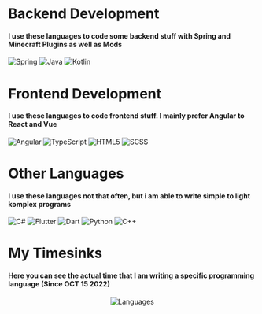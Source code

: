 # Backend Development
#### I use these languages to code some backend stuff with Spring and Minecraft Plugins as well as Mods
<img src="https://img.shields.io/badge/Spring-6DB33F?style=for-the-badge&logo=spring&logoColor=white" alt="Spring">
<img src="https://img.shields.io/badge/Java-ED8B00?style=for-the-badge&logo=java&logoColor=white" alt="Java">
<img src="https://img.shields.io/badge/Kotlin-0095D5?&style=for-the-badge&logo=kotlin&logoColor=white" alt="Kotlin">

# Frontend Development
#### I use these languages to code frontend stuff. I mainly prefer Angular to React and Vue
<img src="https://img.shields.io/badge/Angular-DD0031?style=for-the-badge&logo=angular&logoColor=white" alt="Angular">
<img src="https://img.shields.io/badge/TypeScript-007ACC?style=for-the-badge&logo=typescript&logoColor=white" alt="TypeScript">
<img src="https://img.shields.io/badge/HTML5-E34F26?style=for-the-badge&logo=html5&logoColor=white" alt="HTML5">
<img src="https://img.shields.io/badge/Scss-CC6699?style=for-the-badge&logo=sass&logoColor=white" alt="SCSS">

# Other Languages
#### I use these languages not that often, but i am able to write simple to light komplex programs
<img src="https://img.shields.io/badge/C%23-239120?style=for-the-badge&logo=c-sharp&logoColor=white" alt="C#">
<img src="https://img.shields.io/badge/Flutter-02569B?style=for-the-badge&logo=flutter&logoColor=white" alt="Flutter">
<img src="https://img.shields.io/badge/Dart-0175C2?style=for-the-badge&logo=dart&logoColor=white" alt="Dart">
<img src="https://img.shields.io/badge/Python-ED8B00?style=for-the-badge&logo=python&logoColor=white" alt="Python">
<img src="https://img.shields.io/badge/C%2B%2B-00599C?style=for-the-badge&logo=c%2B%2B&logoColor=white" alt="C++">

# My Timesinks
#### Here you can see the actual time that I am writing a specific programming language (Since OCT 15 2022)
<p align="center">
    <img align="center" src="https://github-readme-stats.vercel.app/api/wakatime?username=Asedem&theme=tokyonight&layout=compact&custom_title=My%20Timesinks" alt="Languages">
</p>